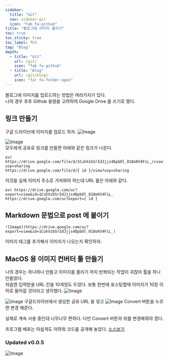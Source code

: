 ```yaml
---
sidebar:
  title: "Git"
  nav: sidebar-git
  icon: "fab fa-github"
title: "블로그에 이미지 올리기"
toc: true
toc_sticky: true
toc_label: 목차
tag: "Blog"
depth:
  - title: "Git"
    url: /git/
    icon: "fab fa-github"
  - title: "Blog"
    url: /git/blog/
    icon: "far fa-folder-open"
---
```

블로그에 이미지를 업로드하는 방법은 여러가지가 있다.  
나의 경우 추후 Github 용량을 고려하여 Google Drive 를 쓰기로 했다.

## 링크 만들기
구글 드라이브에 이미지를 업로드 하자.
![Image](https://drive.google.com/uc?export=view&id=1ofLmA9slWa9shjtZtoSNHsPkWLXC5ynY)  



![Image](https://drive.google.com/uc?export=view&id=1FN7DqMxK2PDohPq7d0pSLL2-1RKOrPR_)  
모두에게 공유로 링크를 만들면 아래와 같은 링크가 나온다.  
```
ex) https://drive.google.com/file/d/1CuhXzbSrIdJjjs4DpbOl_O18oKV4FiL_/view?usp=sharing
https://drive.google.com/file/d/{ id }/view?usp=sharing
```

이것을 실제 이미지 주소로 가져와야 하는데 URL 룰은 아래와 같다.
```
ex) https://drive.google.com/uc?export=view&id=1CuhXzbSrIdJjjs4DpbOl_O18oKV4FiL_
https://drive.google.com/uc?export={ id }
```

## Markdown 문법으로 post 에 붙이기
```
![Image](https://drive.google.com/uc?export=view&id=1CuhXzbSrIdJjjs4DpbOl_O18oKV4FiL_)
```
이미지 태그를 추가해서 이미지가 나오는지 확인하자.

## MacOS 용 이미지 컨버터 툴 만들기
나의 경우는 하나하나 만들고 이미지를 올리기 까지 반복되는 작업이 귀찮아 툴을 하나 만들었다.  
처음엔 입력받을 URL 칸을 10개정도 두었다. 보통 한번에 포스팅할때 이미지가 10장 이하로 들어갈 것이라고 생각했다.
![Image](https://drive.google.com/uc?export=view&id=1Vuq90K4Fief7QpVh1zx2Csw4o7riRTSl)

![Image](https://drive.google.com/uc?export=view&id=19Exl8TnNTK33gHtPqR_bH65hwKpN7Osl)
구글드라이브에서 생성한 공유 URL 을 넣고
![Image](https://drive.google.com/uc?export=view&id=1FyviyQeFPTTjqe2hQTjX_KNfi8eoCvgT)
Convert 버튼을 누르면 변경 해준다.

실제로 계속 사용 중인데 너무너무 편하다. 다만 Convert 버튼의 위를 변경해줘야 겠다.  

프로그램 배포는 아쉽게도 어려워 코드를 공개해 놓았다.
[<i class="fas fa-link"></i> 소스보기](https://github.com/swift-man/GoogleDriveOriginalURL)

### Updated v0.0.5
![Image](https://drive.google.com/uc?export=view&id=1yx_5rYcLm2Xv3GfL8OEWH-bUDqhdefZ6)  
